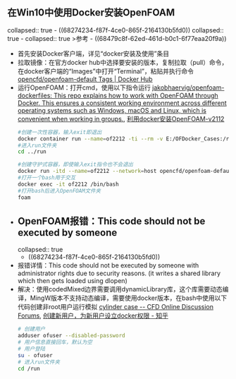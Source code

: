## 在Win10中使用Docker安装OpenFOAM
collapsed:: true
	- ((68274234-f87f-4ce0-865f-2164130b5fd0))
	  collapsed:: true
		- collapsed:: true
		  >参考
			- ((68479c8f-62ed-461d-b0c1-6f77eaa20f9a))
- 首先安装Docker客户端，详见“docker安装及使用”条目
- 拉取镜像：在官方docker hub中选择要安装的版本，复制拉取（pull）命令，在docker客户端的“Images”中打开“Terminal”，粘贴并执行命令 [opencfd/openfoam-default Tags | Docker Hub](https://hub.docker.com/r/opencfd/openfoam-default/tags)
- 运行OpenFOAM：打开cmd，使用以下指令运行 [jakobhaervig/openfoam-dockerfiles: This repo explains how to work with OpenFOAM through Docker. This ensures a consistent working environment across different operating systems such as Windows, macOS and Linux, which is convenient when working in groups.](https://github.com/jakobhaervig/openfoam-dockerfiles), [利用docker安装OpenFOAM-v2112](https://www.topcfd.cn/18781/)
  ``` bash
  #创建一次性容器，输入exit即退出
  docker container run --name=of2212 -ti --rm -v E:/OFDocker_Cases:/run -w /run opencfd/openfoam-default:2212
  #进入run文件夹
  cd ../run
  
  #创建守护式容器，即使输入exit指令也不会退出
  docker run -itd --name=of2212 --network=host opencfd/openfoam-default:2212
  #打开一个bash用于交互
  docker exec -it of2212 /bin/bash
  #打开bash后进入OpenFOAM文件夹
  foam
  ```
- ## OpenFOAM报错：This code should not be executed by someone
  collapsed:: true
	- ((68274234-f87f-4ce0-865f-2164130b5fd0))
- 报错详情：This code should not be executed by someone with administrator rights due to security reasons. (it writes a shared library which then gets loaded using dlopen)
- 解决：使用codedMixed边界需要调用dynamicLibrary库，这个库需要动态编译，MingW版本不支持动态编译，需要使用docker版本，在bash中使用以下代码创建非root用户运行模拟 [cylinder case -- CFD Online Discussion Forums](https://www.cfd-online.com/Forums/openfoam-solving/133656-cylinder-case.html), [创建新用户，为新用户设立docker权限 - 知乎](https://zhuanlan.zhihu.com/p/32965982991)
  ``` bash
  # 创建用户
  adduser ofuser --disabled-password
  # 用户信息直接回车，默认为空
  # 用户登陆
  su - ofuser
  # 进入run文件夹
  cd /run
  ```